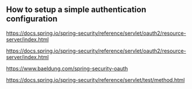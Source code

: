 ## How to setup a simple authentication configuration

https://docs.spring.io/spring-security/reference/servlet/oauth2/resource-server/index.html

https://docs.spring.io/spring-security/reference/servlet/oauth2/resource-server/index.html

https://www.baeldung.com/spring-security-oauth

https://docs.spring.io/spring-security/reference/servlet/test/method.html
